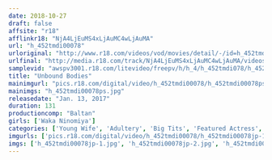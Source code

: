 ```yaml
---
date: 2018-10-27
draft: false
affsite: "r18"
afflinkr18: "NjA4LjEuMS4xLjAuMC4wLjAuMA"
url: "h_452tmdi00078"
urloriginal: "http://www.r18.com/videos/vod/movies/detail/-/id=h_452tmdi00078"
urlfinal: "http://media.r18.com/track/NjA4LjEuMS4xLjAuMC4wLjAuMA/videos/vod/movies/detail/-/id=h_452tmdi00078"
samplevid: "awspv3001.r18.com/litevideo/freepv/h/h_4/h_452tmdi078/h_452tmdi078_dmb_w.mp4"
title: "Unbound Bodies"
mainimgurl: "pics.r18.com/digital/video/h_452tmdi00078/h_452tmdi00078ps.jpg"
mainimgs: "h_452tmdi00078ps.jpg"
releasedate: "Jan. 13, 2017"
duration: 131
productioncomp: "Baltan"
girls: ['Waka Ninomiya']
categories: ['Young Wife', 'Adultery', 'Big Tits', 'Featured Actress', 'Threesome / Foursome', 'Hi-Def']
imgurls: ['pics.r18.com/digital/video/h_452tmdi00078/h_452tmdi00078jp-1.jpg', 'pics.r18.com/digital/video/h_452tmdi00078/h_452tmdi00078jp-2.jpg', 'pics.r18.com/digital/video/h_452tmdi00078/h_452tmdi00078jp-3.jpg', 'pics.r18.com/digital/video/h_452tmdi00078/h_452tmdi00078jp-4.jpg', 'pics.r18.com/digital/video/h_452tmdi00078/h_452tmdi00078jp-5.jpg', 'pics.r18.com/digital/video/h_452tmdi00078/h_452tmdi00078jp-6.jpg', 'pics.r18.com/digital/video/h_452tmdi00078/h_452tmdi00078jp-7.jpg', 'pics.r18.com/digital/video/h_452tmdi00078/h_452tmdi00078jp-8.jpg', 'pics.r18.com/digital/video/h_452tmdi00078/h_452tmdi00078jp-9.jpg', 'pics.r18.com/digital/video/h_452tmdi00078/h_452tmdi00078jp-10.jpg', 'pics.r18.com/digital/video/h_452tmdi00078/h_452tmdi00078jp-11.jpg', 'pics.r18.com/digital/video/h_452tmdi00078/h_452tmdi00078jp-12.jpg', 'pics.r18.com/digital/video/h_452tmdi00078/h_452tmdi00078jp-13.jpg', 'pics.r18.com/digital/video/h_452tmdi00078/h_452tmdi00078jp-14.jpg', 'pics.r18.com/digital/video/h_452tmdi00078/h_452tmdi00078jp-15.jpg', 'pics.r18.com/digital/video/h_452tmdi00078/h_452tmdi00078jp-16.jpg', 'pics.r18.com/digital/video/h_452tmdi00078/h_452tmdi00078jp-17.jpg', 'pics.r18.com/digital/video/h_452tmdi00078/h_452tmdi00078jp-18.jpg', 'pics.r18.com/digital/video/h_452tmdi00078/h_452tmdi00078jp-19.jpg']
imgs: ['h_452tmdi00078jp-1.jpg', 'h_452tmdi00078jp-2.jpg', 'h_452tmdi00078jp-3.jpg', 'h_452tmdi00078jp-4.jpg', 'h_452tmdi00078jp-5.jpg', 'h_452tmdi00078jp-6.jpg', 'h_452tmdi00078jp-7.jpg', 'h_452tmdi00078jp-8.jpg', 'h_452tmdi00078jp-9.jpg', 'h_452tmdi00078jp-10.jpg', 'h_452tmdi00078jp-11.jpg', 'h_452tmdi00078jp-12.jpg', 'h_452tmdi00078jp-13.jpg', 'h_452tmdi00078jp-14.jpg', 'h_452tmdi00078jp-15.jpg', 'h_452tmdi00078jp-16.jpg', 'h_452tmdi00078jp-17.jpg', 'h_452tmdi00078jp-18.jpg', 'h_452tmdi00078jp-19.jpg']
---
```

